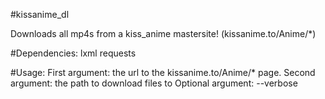 #kissanime_dl


Downloads all mp4s from a kiss_anime mastersite!
(kissanime.to/Anime/*)


#Dependencies:
lxml
requests


#Usage:
First argument: the url to the kissanime.to/Anime/* page.
Second argument: the path to download files to
Optional argument: --verbose
